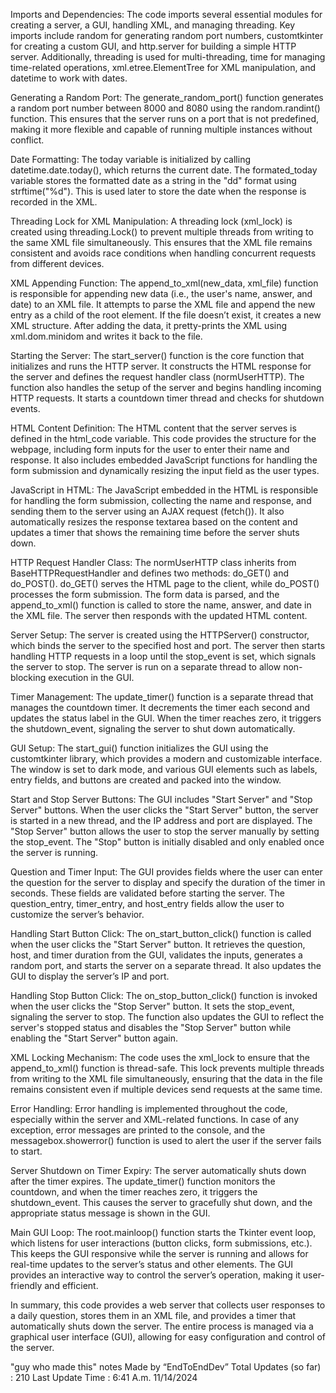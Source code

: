 Imports and Dependencies: The code imports several essential modules for creating a server, a GUI, handling XML, and managing threading. Key imports include random for generating random port numbers, customtkinter for creating a custom GUI, and http.server for building a simple HTTP server. Additionally, threading is used for multi-threading, time for managing time-related operations, xml.etree.ElementTree for XML manipulation, and datetime to work with dates.

Generating a Random Port: The generate_random_port() function generates a random port number between 8000 and 8080 using the random.randint() function. This ensures that the server runs on a port that is not predefined, making it more flexible and capable of running multiple instances without conflict.

Date Formatting: The today variable is initialized by calling datetime.date.today(), which returns the current date. The formated_today variable stores the formatted date as a string in the "dd" format using strftime("%d"). This is used later to store the date when the response is recorded in the XML.

Threading Lock for XML Manipulation: A threading lock (xml_lock) is created using threading.Lock() to prevent multiple threads from writing to the same XML file simultaneously. This ensures that the XML file remains consistent and avoids race conditions when handling concurrent requests from different devices.

XML Appending Function: The append_to_xml(new_data, xml_file) function is responsible for appending new data (i.e., the user's name, answer, and date) to an XML file. It attempts to parse the XML file and append the new entry as a child of the root element. If the file doesn’t exist, it creates a new XML structure. After adding the data, it pretty-prints the XML using xml.dom.minidom and writes it back to the file.

Starting the Server: The start_server() function is the core function that initializes and runs the HTTP server. It constructs the HTML response for the server and defines the request handler class (normUserHTTP). The function also handles the setup of the server and begins handling incoming HTTP requests. It starts a countdown timer thread and checks for shutdown events.

HTML Content Definition: The HTML content that the server serves is defined in the html_code variable. This code provides the structure for the webpage, including form inputs for the user to enter their name and response. It also includes embedded JavaScript functions for handling the form submission and dynamically resizing the input field as the user types.

JavaScript in HTML: The JavaScript embedded in the HTML is responsible for handling the form submission, collecting the name and response, and sending them to the server using an AJAX request (fetch()). It also automatically resizes the response textarea based on the content and updates a timer that shows the remaining time before the server shuts down.

HTTP Request Handler Class: The normUserHTTP class inherits from BaseHTTPRequestHandler and defines two methods: do_GET() and do_POST(). do_GET() serves the HTML page to the client, while do_POST() processes the form submission. The form data is parsed, and the append_to_xml() function is called to store the name, answer, and date in the XML file. The server then responds with the updated HTML content.

Server Setup: The server is created using the HTTPServer() constructor, which binds the server to the specified host and port. The server then starts handling HTTP requests in a loop until the stop_event is set, which signals the server to stop. The server is run on a separate thread to allow non-blocking execution in the GUI.

Timer Management: The update_timer() function is a separate thread that manages the countdown timer. It decrements the timer each second and updates the status label in the GUI. When the timer reaches zero, it triggers the shutdown_event, signaling the server to shut down automatically.

GUI Setup: The start_gui() function initializes the GUI using the customtkinter library, which provides a modern and customizable interface. The window is set to dark mode, and various GUI elements such as labels, entry fields, and buttons are created and packed into the window.

Start and Stop Server Buttons: The GUI includes "Start Server" and "Stop Server" buttons. When the user clicks the "Start Server" button, the server is started in a new thread, and the IP address and port are displayed. The "Stop Server" button allows the user to stop the server manually by setting the stop_event. The "Stop" button is initially disabled and only enabled once the server is running.

Question and Timer Input: The GUI provides fields where the user can enter the question for the server to display and specify the duration of the timer in seconds. These fields are validated before starting the server. The question_entry, timer_entry, and host_entry fields allow the user to customize the server’s behavior.

Handling Start Button Click: The on_start_button_click() function is called when the user clicks the "Start Server" button. It retrieves the question, host, and timer duration from the GUI, validates the inputs, generates a random port, and starts the server on a separate thread. It also updates the GUI to display the server’s IP and port.

Handling Stop Button Click: The on_stop_button_click() function is invoked when the user clicks the "Stop Server" button. It sets the stop_event, signaling the server to stop. The function also updates the GUI to reflect the server's stopped status and disables the "Stop Server" button while enabling the "Start Server" button again.

XML Locking Mechanism: The code uses the xml_lock to ensure that the append_to_xml() function is thread-safe. This lock prevents multiple threads from writing to the XML file simultaneously, ensuring that the data in the file remains consistent even if multiple devices send requests at the same time.

Error Handling: Error handling is implemented throughout the code, especially within the server and XML-related functions. In case of any exception, error messages are printed to the console, and the messagebox.showerror() function is used to alert the user if the server fails to start.

Server Shutdown on Timer Expiry: The server automatically shuts down after the timer expires. The update_timer() function monitors the countdown, and when the timer reaches zero, it triggers the shutdown_event. This causes the server to gracefully shut down, and the appropriate status message is shown in the GUI.

Main GUI Loop: The root.mainloop() function starts the Tkinter event loop, which listens for user interactions (button clicks, form submissions, etc.). This keeps the GUI responsive while the server is running and allows for real-time updates to the server’s status and other elements. The GUI provides an interactive way to control the server’s operation, making it user-friendly and efficient.

In summary, this code provides a web server that collects user responses to a daily question, stores them in an XML file, and provides a timer that automatically shuts down the server. The entire process is managed via a graphical user interface (GUI), allowing for easy configuration and control of the server.


"guy who made this" notes Made by “EndToEndDev” 
Total Updates (so far) : 210
Last Update Time : 6:41 A.m. 11/14/2024
